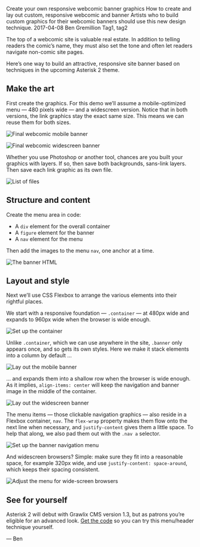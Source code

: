Create your own responsive webcomic banner graphics
How to create and lay out custom, responsive webcomic and banner
Artists who to build custom graphics for their webcomic banners should use this new design technique.
2017-04-08
Ben Gremillion
Tag1, tag2


The top of a webcomic site is valuable real estate. In addition to telling readers the comic’s name, they must also set the tone and often let readers navigate non-comic site pages.

Here’s one way to build an attractive, responsive site banner based on techniques in the upcoming Asterisk 2 theme.

## Make the art

First create the graphics. For this demo we’ll assume a mobile-optimized menu — 480 pixels wide — and a widescreen version. Notice that in both versions, the link graphics stay the exact same size. This means we can reuse them for both sizes.

![Final webcomic mobile banner](/blog_content/how-to-flexbox-based-banner-patrons/Final-480.jpg)

![Final webcomic widescreen banner](/blog_content/how-to-flexbox-based-banner-patrons/Final-960.jpg)

Whether you use Photoshop or another tool, chances are you built your graphics with layers. If so, then save both backgrounds, sans-link layers. Then save each link graphic as its own file.

![List of files](/blog_content/how-to-flexbox-based-banner-patrons/file-list.png)

## Structure and content

Create the menu area in code:

- A `div` element for the overall container
- A `figure` element for the banner
- A `nav` element for the menu

Then add the images to the menu `nav`, one anchor at a time.

![The banner HTML](/blog_content/how-to-flexbox-based-banner-patrons/the-html.png)

## Layout and style

Next we’ll use CSS Flexbox to arrange the various elements into their rightful places.

We start with a responsive foundation — `.container` — at 480px wide and expands to 960px wide when the browser is wide enough.

![Set up the container](/blog_content/how-to-flexbox-based-banner-patrons/1-setup-container.png)

Unlike `.container`, which we can use anywhere in the site, `.banner` only appears once, and so gets its own styles. Here we make it stack elements into a column by default …

![Lay out the mobile banner](/blog_content/how-to-flexbox-based-banner-patrons/2-setup-mobile-banner.png)

… and expands them into a shallow row when the browser is wide enough. As it implies, `align-items: center` will keep the navigation and banner image in the middle of the container.

![Lay out the widescreen banner](/blog_content/how-to-flexbox-based-banner-patrons/3-widescreen-banner.png)

The menu items — those clickable navigation graphics — also reside in a Flexbox container, `nav`. The `flex-wrap` property makes them flow onto the next line when necessary, and `justify-content` gives them a little space. To help that along, we also pad them out with the `.nav a` selector.

![Set up the banner navigation menu](/blog_content/how-to-flexbox-based-banner-patrons/4-banner-nav.png)

And widescreen browsers? Simple: make sure they fit into a reasonable space, for example 320px wide, and use `justify-content: space-around`, which keeps their spacing consistent.

![Adjust the menu for wide-screen browsers](/blog_content/how-to-flexbox-based-banner-patrons/5-banner-widescreen-nav.png)

## See for yourself

Asterisk 2 will debut with Grawlix CMS version 1.3, but as patrons you’re eligible for an advanced look. [Get the code](/blog_content/how-to-flexbox-based-banner-patrons/banner-tutorial-april-2017.zip) so you can try this menu/header technique yourself.

— Ben